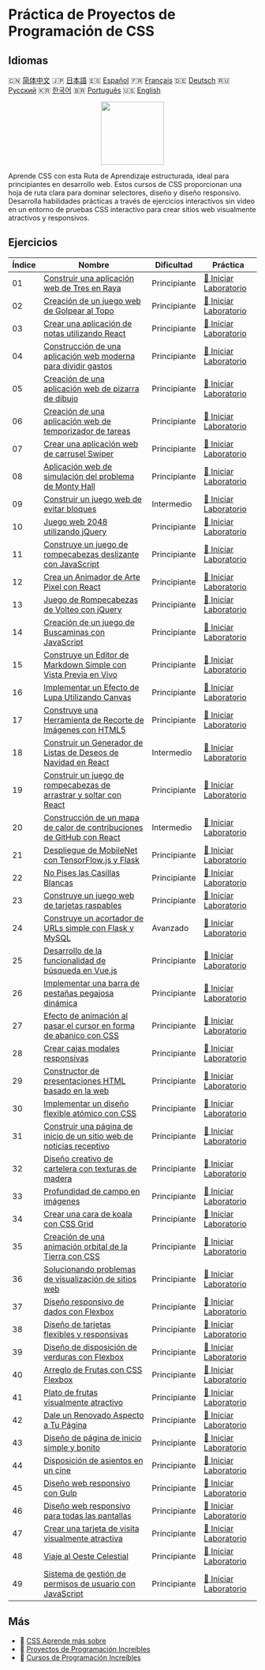 # Práctica de Proyectos de Programación de CSS

## Idiomas

🇨🇳 [简体中文](README_zh.md) 🇯🇵 [日本語](README_ja.md) 🇪🇸 [Español](README_es.md) 🇫🇷 [Français](README_fr.md) 🇩🇪 [Deutsch](README_de.md) 🇷🇺 [Русский](README_ru.md) 🇰🇷 [한국어](README_ko.md) 🇧🇷 [Português](README_pt.md) 🇺🇸 [English](README.md) 

<div align="center">
<img width="128px" src="https://file.labex.io/path/YheSJQuYYCNJ.png">
</div>

Aprende CSS con esta Ruta de Aprendizaje estructurada, ideal para principiantes en desarrollo web. Estos cursos de CSS proporcionan una hoja de ruta clara para dominar selectores, diseño y diseño responsivo. Desarrolla habilidades prácticas a través de ejercicios interactivos sin video en un entorno de pruebas CSS interactivo para crear sitios web visualmente atractivos y responsivos.

## Ejercicios

|   Índice | Nombre                                                                                                                                                      | Dificultad   | Práctica                                                                                                        |
|----------|-------------------------------------------------------------------------------------------------------------------------------------------------------------|--------------|-----------------------------------------------------------------------------------------------------------------|
|       01 | [Construir una aplicación web de Tres en Raya](https://labex.io/es/courses/project-build-a-tic-tac-toe-web-app)                                             | Principiante | [🚀 Iniciar Laboratorio](https://labex.io/es/courses/project-build-a-tic-tac-toe-web-app)                       |
|       02 | [Creación de un juego web de Golpear al Topo](https://labex.io/es/courses/project-creating-a-whack-a-mole-web-game)                                         | Principiante | [🚀 Iniciar Laboratorio](https://labex.io/es/courses/project-creating-a-whack-a-mole-web-game)                  |
|       03 | [Crear una aplicación de notas utilizando React](https://labex.io/es/courses/project-create-a-notes-app-using-react)                                        | Principiante | [🚀 Iniciar Laboratorio](https://labex.io/es/courses/project-create-a-notes-app-using-react)                    |
|       04 | [Construcción de una aplicación web moderna para dividir gastos](https://labex.io/es/courses/project-building-a-expense-splitter-web-app)                   | Principiante | [🚀 Iniciar Laboratorio](https://labex.io/es/courses/project-building-a-expense-splitter-web-app)               |
|       05 | [Creación de una aplicación web de pizarra de dibujo](https://labex.io/es/courses/project-creating-a-drawing-board-web-app)                                 | Principiante | [🚀 Iniciar Laboratorio](https://labex.io/es/courses/project-creating-a-drawing-board-web-app)                  |
|       06 | [Creación de una aplicación web de temporizador de tareas](https://labex.io/es/courses/project-creating-a-task-timer-web-app)                               | Principiante | [🚀 Iniciar Laboratorio](https://labex.io/es/courses/project-creating-a-task-timer-web-app)                     |
|       07 | [Crear una aplicación web de carrusel Swiper](https://labex.io/es/courses/project-create-a-swiper-carousel-web-app)                                         | Principiante | [🚀 Iniciar Laboratorio](https://labex.io/es/courses/project-create-a-swiper-carousel-web-app)                  |
|       08 | [Aplicación web de simulación del problema de Monty Hall](https://labex.io/es/courses/project-monty-hall-problem-simulation-web-app)                        | Principiante | [🚀 Iniciar Laboratorio](https://labex.io/es/courses/project-monty-hall-problem-simulation-web-app)             |
|       09 | [Construir un juego web de evitar bloques](https://labex.io/es/courses/project-building-a-web-avoiding-block-game)                                          | Intermedio   | [🚀 Iniciar Laboratorio](https://labex.io/es/courses/project-building-a-web-avoiding-block-game)                |
|       10 | [Juego web 2048 utilizando jQuery](https://labex.io/es/courses/project-2048-web-game-using-jquery)                                                          | Principiante | [🚀 Iniciar Laboratorio](https://labex.io/es/courses/project-2048-web-game-using-jquery)                        |
|       11 | [Construye un juego de rompecabezas deslizante con JavaScript](https://labex.io/es/courses/project-build-a-sliding-puzzle-game-with-javascript)             | Principiante | [🚀 Iniciar Laboratorio](https://labex.io/es/courses/project-build-a-sliding-puzzle-game-with-javascript)       |
|       12 | [Crea un Animador de Arte Pixel con React](https://labex.io/es/courses/project-create-a-pixel-art-animator-with-react)                                      | Principiante | [🚀 Iniciar Laboratorio](https://labex.io/es/courses/project-create-a-pixel-art-animator-with-react)            |
|       13 | [Juego de Rompecabezas de Volteo con jQuery](https://labex.io/es/courses/project-jquery-flip-puzzle-game)                                                   | Principiante | [🚀 Iniciar Laboratorio](https://labex.io/es/courses/project-jquery-flip-puzzle-game)                           |
|       14 | [Creación de un juego de Buscaminas con JavaScript](https://labex.io/es/courses/project-creating-a-minesweeper-game-with-javascript)                        | Principiante | [🚀 Iniciar Laboratorio](https://labex.io/es/courses/project-creating-a-minesweeper-game-with-javascript)       |
|       15 | [Construye un Editor de Markdown Simple con Vista Previa en Vivo](https://labex.io/es/courses/project-build-a-simple-markdown-editor-with-live-preview)     | Principiante | [🚀 Iniciar Laboratorio](https://labex.io/es/courses/project-build-a-simple-markdown-editor-with-live-preview)  |
|       16 | [Implementar un Efecto de Lupa Utilizando Canvas](https://labex.io/es/courses/project-implement-a-magnifying-glass-effect-using-canvas)                     | Principiante | [🚀 Iniciar Laboratorio](https://labex.io/es/courses/project-implement-a-magnifying-glass-effect-using-canvas)  |
|       17 | [Construye una Herramienta de Recorte de Imágenes con HTML5](https://labex.io/es/courses/project-build-an-image-cropping-tool-using-html5)                  | Principiante | [🚀 Iniciar Laboratorio](https://labex.io/es/courses/project-build-an-image-cropping-tool-using-html5)          |
|       18 | [Construir un Generador de Listas de Deseos de Navidad en React](https://labex.io/es/courses/project-building-a-christmas-wish-list-builder-in-react)       | Intermedio   | [🚀 Iniciar Laboratorio](https://labex.io/es/courses/project-building-a-christmas-wish-list-builder-in-react)   |
|       19 | [Construir un juego de rompecabezas de arrastrar y soltar con React](https://labex.io/es/courses/project-building-a-react-drag-and-drop-puzzle-game)        | Principiante | [🚀 Iniciar Laboratorio](https://labex.io/es/courses/project-building-a-react-drag-and-drop-puzzle-game)        |
|       20 | [Construcción de un mapa de calor de contribuciones de GitHub con React](https://labex.io/es/courses/project-building-a-react-github-heatmap-contributions) | Intermedio   | [🚀 Iniciar Laboratorio](https://labex.io/es/courses/project-building-a-react-github-heatmap-contributions)     |
|       21 | [Despliegue de MobileNet con TensorFlow.js y Flask](https://labex.io/es/courses/project-deploying-mobilenet-with-tensorflowjs-and-flask)                    | Principiante | [🚀 Iniciar Laboratorio](https://labex.io/es/courses/project-deploying-mobilenet-with-tensorflowjs-and-flask)   |
|       22 | [No Pises las Casillas Blancas](https://labex.io/es/courses/project-dont-step-on-the-white-tile)                                                            | Principiante | [🚀 Iniciar Laboratorio](https://labex.io/es/courses/project-dont-step-on-the-white-tile)                       |
|       23 | [Construye un juego web de tarjetas raspables](https://labex.io/es/courses/project-scratch-card-game)                                                       | Principiante | [🚀 Iniciar Laboratorio](https://labex.io/es/courses/project-scratch-card-game)                                 |
|       24 | [Construye un acortador de URLs simple con Flask y MySQL](https://labex.io/es/courses/project-build-a-simple-url-shortener-with-flask-and-mysql)            | Avanzado     | [🚀 Iniciar Laboratorio](https://labex.io/es/courses/project-build-a-simple-url-shortener-with-flask-and-mysql) |
|       25 | [Desarrollo de la funcionalidad de búsqueda en Vue.js](https://labex.io/es/courses/project-do-a-search)                                                     | Principiante | [🚀 Iniciar Laboratorio](https://labex.io/es/courses/project-do-a-search)                                       |
|       26 | [Implementar una barra de pestañas pegajosa dinámica](https://labex.io/es/courses/project-dynamic-tab-bar)                                                  | Principiante | [🚀 Iniciar Laboratorio](https://labex.io/es/courses/project-dynamic-tab-bar)                                   |
|       27 | [Efecto de animación al pasar el cursor en forma de abanico con CSS](https://labex.io/es/courses/project-unfold-your-fan)                                   | Principiante | [🚀 Iniciar Laboratorio](https://labex.io/es/courses/project-unfold-your-fan)                                   |
|       28 | [Crear cajas modales responsivas](https://labex.io/es/courses/project-naughty-modal-box)                                                                    | Principiante | [🚀 Iniciar Laboratorio](https://labex.io/es/courses/project-naughty-modal-box)                                 |
|       29 | [Constructor de presentaciones HTML basado en la web](https://labex.io/es/courses/project-web-ppt)                                                          | Principiante | [🚀 Iniciar Laboratorio](https://labex.io/es/courses/project-web-ppt)                                           |
|       30 | [Implementar un diseño flexible atómico con CSS](https://labex.io/es/courses/project-atomic-css)                                                            | Principiante | [🚀 Iniciar Laboratorio](https://labex.io/es/courses/project-atomic-css)                                        |
|       31 | [Construir una página de inicio de un sitio web de noticias receptivo](https://labex.io/es/courses/project-creating-website-homepage)                       | Principiante | [🚀 Iniciar Laboratorio](https://labex.io/es/courses/project-creating-website-homepage)                         |
|       32 | [Diseño creativo de cartelera con texturas de madera](https://labex.io/es/courses/project-creative-billboard)                                               | Principiante | [🚀 Iniciar Laboratorio](https://labex.io/es/courses/project-creative-billboard)                                |
|       33 | [Profundidad de campo en imágenes](https://labex.io/es/courses/project-depth-of-field-in-images)                                                            | Principiante | [🚀 Iniciar Laboratorio](https://labex.io/es/courses/project-depth-of-field-in-images)                          |
|       34 | [Crear una cara de koala con CSS Grid](https://labex.io/es/courses/project-draw-a-koala)                                                                    | Principiante | [🚀 Iniciar Laboratorio](https://labex.io/es/courses/project-draw-a-koala)                                      |
|       35 | [Creación de una animación orbital de la Tierra con CSS](https://labex.io/es/courses/project-exploring-the-earth)                                           | Principiante | [🚀 Iniciar Laboratorio](https://labex.io/es/courses/project-exploring-the-earth)                               |
|       36 | [Solucionando problemas de visualización de sitios web](https://labex.io/es/courses/project-fix-website-display)                                            | Principiante | [🚀 Iniciar Laboratorio](https://labex.io/es/courses/project-fix-website-display)                               |
|       37 | [Diseño responsivo de dados con Flexbox](https://labex.io/es/courses/project-flex-dice-layout)                                                              | Principiante | [🚀 Iniciar Laboratorio](https://labex.io/es/courses/project-flex-dice-layout)                                  |
|       38 | [Diseño de tarjetas flexibles y responsivas](https://labex.io/es/courses/project-flexible-card)                                                             | Principiante | [🚀 Iniciar Laboratorio](https://labex.io/es/courses/project-flexible-card)                                     |
|       39 | [Diseño de disposición de verduras con Flexbox](https://labex.io/es/courses/project-fresh-vegetables)                                                       | Principiante | [🚀 Iniciar Laboratorio](https://labex.io/es/courses/project-fresh-vegetables)                                  |
|       40 | [Arreglo de Frutas con CSS Flexbox](https://labex.io/es/courses/project-fruit-arrangement)                                                                  | Principiante | [🚀 Iniciar Laboratorio](https://labex.io/es/courses/project-fruit-arrangement)                                 |
|       41 | [Plato de frutas visualmente atractivo](https://labex.io/es/courses/project-fruit-platter)                                                                  | Principiante | [🚀 Iniciar Laboratorio](https://labex.io/es/courses/project-fruit-platter)                                     |
|       42 | [Dale un Renovado Aspecto a Tu Página](https://labex.io/es/courses/project-give-your-page-a-makeover)                                                       | Principiante | [🚀 Iniciar Laboratorio](https://labex.io/es/courses/project-give-your-page-a-makeover)                         |
|       43 | [Diseño de página de inicio simple y bonito](https://labex.io/es/courses/project-labex-knowledge-network)                                                   | Principiante | [🚀 Iniciar Laboratorio](https://labex.io/es/courses/project-labex-knowledge-network)                           |
|       44 | [Disposición de asientos en un cine](https://labex.io/es/courses/project-movie-theater-seat-arrangement)                                                    | Principiante | [🚀 Iniciar Laboratorio](https://labex.io/es/courses/project-movie-theater-seat-arrangement)                    |
|       45 | [Diseño web responsivo con Gulp](https://labex.io/es/courses/project-responsive-page-layout)                                                                | Principiante | [🚀 Iniciar Laboratorio](https://labex.io/es/courses/project-responsive-page-layout)                            |
|       46 | [Diseño web responsivo para todas las pantallas](https://labex.io/es/courses/project-responsive-web-design)                                                 | Principiante | [🚀 Iniciar Laboratorio](https://labex.io/es/courses/project-responsive-web-design)                             |
|       47 | [Crear una tarjeta de visita visualmente atractiva](https://labex.io/es/courses/project-user-business-cards)                                                | Principiante | [🚀 Iniciar Laboratorio](https://labex.io/es/courses/project-user-business-cards)                               |
|       48 | [Viaje al Oeste Celestial](https://labex.io/es/courses/project-westward-journey-to-heavenly-west)                                                           | Principiante | [🚀 Iniciar Laboratorio](https://labex.io/es/courses/project-westward-journey-to-heavenly-west)                 |
|       49 | [Sistema de gestión de permisos de usuario con JavaScript](https://labex.io/es/courses/project-permission-management)                                       | Principiante | [🚀 Iniciar Laboratorio](https://labex.io/es/courses/project-permission-management)                             |

## Más

- 🔗 [CSS Aprende más sobre](https://labex.io/es/skilltrees/css)
- 🔗 [Proyectos de Programación Increíbles](https://github.com/labex-labs/awesome-programming-projects)
- 🔗 [Cursos de Programación Increíbles](https://github.com/labex-labs/awesome-programming-courses)

